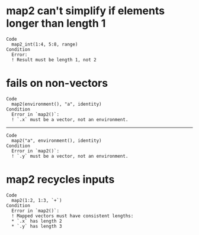# map2 can't simplify if elements longer than length 1

    Code
      map2_int(1:4, 5:8, range)
    Condition
      Error:
      ! Result must be length 1, not 2

# fails on non-vectors

    Code
      map2(environment(), "a", identity)
    Condition
      Error in `map2()`:
      ! `.x` must be a vector, not an environment.

---

    Code
      map2("a", environment(), identity)
    Condition
      Error in `map2()`:
      ! `.y` must be a vector, not an environment.

# map2 recycles inputs

    Code
      map2(1:2, 1:3, `+`)
    Condition
      Error in `map2()`:
      ! Mapped vectors must have consistent lengths:
      * `.x` has length 2
      * `.y` has length 3

